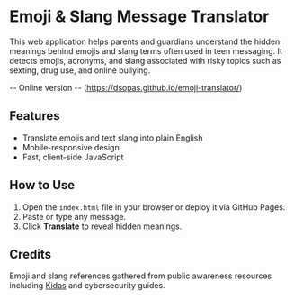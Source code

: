 # Emoji & Slang Message Translator

This web application helps parents and guardians understand the hidden meanings behind emojis and slang terms often used in teen messaging. It detects emojis, acronyms, and slang associated with risky topics such as sexting, drug use, and online bullying.

-- Online version -- (https://dsopas.github.io/emoji-translator/)

## Features
- Translate emojis and text slang into plain English
- Mobile-responsive design
- Fast, client-side JavaScript

## How to Use
1. Open the `index.html` file in your browser or deploy it via GitHub Pages.
2. Paste or type any message.
3. Click **Translate** to reveal hidden meanings.

## Credits
Emoji and slang references gathered from public awareness resources including [Kidas](https://getkidas.com) and cybersecurity guides.
